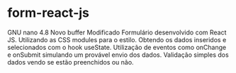 # form-react-js
  GNU nano 4.8                                                            Novo buffer                                                             Modificado   Formulário desenvolvido com React JS.  Utilizando as CSS modules para o estilo. Obtendo os dados inseridos e selecionados com o hook useState.  Utilização de eventos como onChange e onSubmit simulando um provável envio dos dados.  Validação simples dos dados vendo se estão preenchidos ou não.
